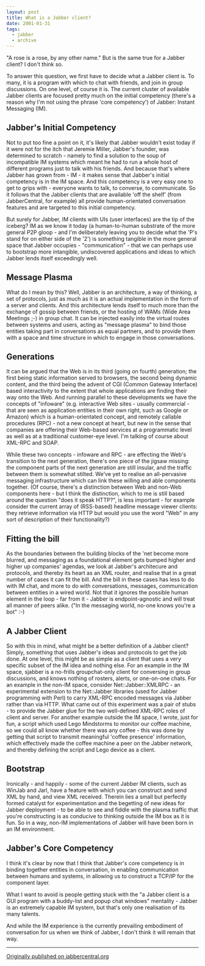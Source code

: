 ```yaml
---
layout: post
title: What is a Jabber client?
date: 2001-01-31
tags:
  - jabber
  - archive
---
```

"A rose is a rose, by any other name." But is the same true for a Jabber client? I don't think so.

To answer this question, we first have to decide what a Jabber client is. To many, it is a program with which to chat with friends, and join in group discussions. On one level, of course it is. The current cluster of available Jabber clients are focused pretty much on the initial competency (there's a reason why I'm not using the phrase 'core competency') of Jabber: Instant Messaging (IM).

## Jabber's Initial Competency

Not to put too fine a point on it, it's likely that Jabber wouldn't exist today if it were not for the itch that Jeremie Miller, Jabber's founder, was determined to scratch - namely to find a solution to the soup of incompatible IM systems which meant he had to run a whole host of different programs just to talk with his friends. And because that's where Jabber has grown from - IM - it makes sense that Jabber's initial competency is in the IM space. And this competency is a very easy one to get to grips with - everyone wants to talk, to converse, to communicate. So it follows that the Jabber clients that are available 'off the shelf' (from JabberCentral, for example) all provide human-orientated conversation features and are targeted to this initial competency.

But surely for Jabber, IM clients with UIs (user interfaces) are the tip of the iceberg? IM as we know it today (a human-to-human substrate of the more general P2P gloop - and I'm deliberately leaving you to decide what the 'P's stand for on either side of the '2') is something tangible in the more general space that Jabber occupies - "communication" - that we can perhaps use to bootstrap more intangible, undiscovered applications and ideas to which Jabber lends itself exceedingly well.

## Message Plasma

What do I mean by this? Well, Jabber is an architecture, a way of thinking, a set of protocols, just as much as it is an actual implementation in the form of a server and clients. And this architecture lends itself to much more than the exchange of gossip between friends, or the hosting of WAMs (Wide Area Meetings ;-) in group chat. It can be injected easily into the virtual routes between systems and users, acting as "message plasma" to bind those entities taking part in conversations as equal partners, and to provide them with a space and time structure in which to engage in those conversations.

## Generations

It can be argued that the Web is in its third (going on fourth) generation; the first being static information served to browsers, the second being dynamic content, and the third being the advent of CGI (Common Gateway Interface) based interactivity to the extent that whole applications are finding their way onto the Web. And running parallel to these developments we have the concepts of "infoware" (e.g. interactive Web sites - usually commercial - that are seen as application entities in their own right, such as Google or Amazon) which is a human-orientated concept, and remotely callable procedures (RPC) - not a new concept at heart, but new in the sense that companies are offering their Web-based services at a programmatic level as well as at a traditional customer-eye level. I'm talking of course about XML-RPC and SOAP.

While these two concepts - infoware and RPC - are effecting the Web's transition to the next generation, there's one piece of the jigsaw missing: the component parts of the next generation are still insular, and the traffic between them is somewhat stilted. We've yet to realise an all-pervasive messaging infrastructure which can link these willing and able components together. (Of course, there's a distinction between Web and non-Web components here - but I think the distinction, which to me is still based around the question "does it speak HTTP?", is less important - for example consider the current array of (RSS-based) headline message viewer clients: they retrieve information via HTTP but would you use the word "Web" in any sort of description of their functionality?)

## Fitting the bill

As the boundaries between the building blocks of the 'net become more blurred, and messaging as a foundational element gets bumped higher and higher up companies' agendas, we look at Jabber's architecure and protocols, and thereby its heart as an XML router, and realise that in a great number of cases it can fit the bill. And the bill in these cases has less to do with IM chat, and more to do with conversations, messages, communication between entities in a wired world. Not that it ignores the possible human element in the loop - far from it - Jabber is endpoint-agnostic and will treat all manner of peers alike. ("In the messaging world, no-one knows you're a bot" :-)

## A Jabber Client

So with this in mind, what might be a better definition of a Jabber client? Simply, something that uses Jabber's ideas and protocols to get the job done. At one level, this might be as simple as a client that uses a very specific subset of the IM idea and nothing else. For an example in the IM space, sjabber is a no-frills groupchat-only client for conversing in group discussions, and knows nothing of rosters, alerts, or one-on-one chats. For an example in the non-IM space, consider Net::Jabber::XMLRPC - an experimental extension to the Net::Jabber libraries (used for Jabber programming with Perl) to carry XML-RPC encoded messages via Jabber rather than via HTTP. What came out of this experiment was a pair of stubs - to provide the Jabber glue for the two well-defined XML-RPC roles of client and server. For another example outside the IM space, I wrote, just for fun, a script which used Lego Mindstorms to monitor our coffee machine, so we could all know whether there was any coffee - this was done by getting that script to transmit meaningful 'coffee presence' information, which effectively made the coffee machine a peer on the Jabber network, and thereby defining the script and Lego device as a client.

## Bootstrap

Ironically - and happily - some of the current Jabber IM clients, such as WinJab and Jarl, have a feature with which you can construct and send XML by hand, and view XML received. Therein lies a small but perfectly formed catalyst for experimentation and the begetting of new ideas for Jabber deployment - to be able to see and fiddle with the plasma traffic that you're constructing is as conducive to thinking outside the IM box as it is fun. So in a way, non-IM implementations of Jabber will have been born in an IM environment.

## Jabber's Core Competency

I think it's clear by now that I think that Jabber's core competency is in binding together entities in conversation, in enabling communication between humans and systems, in allowing us to construct a TCP/IP for the component layer.

What I want to avoid is people getting stuck with the "a Jabber client is a GUI program with a buddy-list and popup chat windows" mentality - Jabber is an extremely capable IM system, but that's only one realisation of its many talents.

And while the IM experience is the currently prevailing embodiment of conversation for us when we think of Jabber, I don't think it will remain that way.

---

[Originally published on jabbercentral.org](https://web.archive.org/web/20010602053841/http://jabbercentral.org/features/view.php?feature_id=980877025)
